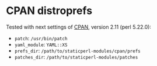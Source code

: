 # CPAN distroprefs

Tested with next settings of [CPAN][1], version 2.11 (perl 5.22.0):

* <code>patch</code>: <code>/usr/bin/patch</code>
* <code>yaml_module</code>: <code>YAML::XS</code>
* <code>prefs_dir</code>: <code>/path/to/staticperl-modules/cpan/prefs</code>
* <code>patches_dir</code>: <code>/path/to/staticperl-modules/patches</code>

[1]: http://search.cpan.org/perldoc?CPAN
